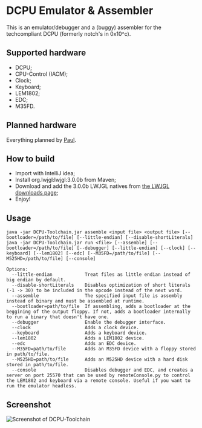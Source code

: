 DCPU Emulator & Assembler
=========================

This is an emulator/debugger and a (buggy) assembler for the techcompliant DCPU (formerly notch's in 0x10^c).

Supported hardware
------------------

* DCPU;
* CPU-Control (IACM);
* Clock;
* Keyboard;
* LEM1802;
* EDC;
* M35FD.

Planned hardware
----------------

Everything planned by [Paul](https://github.com/paultech/TC-Specs).

How to build
------------

* Import with IntelliJ idea;
* Install org.lwjgl:lwjgl:3.0.0b from Maven;
* Download and add the 3.0.0b LWJGL natives from [the LWJGL downloads page](https://www.lwjgl.org/download);
* Enjoy!

Usage
-----

```
java -jar DCPU-Toolchain.jar assemble <input file> <output file> [--bootloader=/path/to/file] [--little-endian] [--disable-shortLiterals]
java -jar DCPU-Toolchain.jar run <file> [--assemble] [--bootloader=/path/to/file] [--debugger] [--little-endian] [--clock] [--keyboard] [--lem1802] [--edc] [--M35FD=/path/to/file] [--M525HD=/path/to/file] [--console]

Options:
  --little-endian            Treat files as little endian instead of big endian by default.
  --disable-shortLiterals    Disables optimization of short literals (-1 -> 30) to be included in the opcode instead of the next word.
  --assemble                 The specified input file is assembly instead of binary and must be assembled at runtime.
  --bootloader=path/to/file  If assembling, adds a bootloader at the beggining of the output floppy. If not, adds a bootloader internally to run a binary that doesn't have one.
  --debugger                 Enable the debugger interface.
  --clock                    Adds a clock device.
  --keyboard                 Adds a keyboard device.
  --lem1802                  Adds a LEM1802 device.
  --edc                      Adds an EDC device.
  --M35FD=path/to/file       Adds an M35FD device with a floppy stored in path/to/file.
  --M525HD=path/to/file      Adds an M525HD device with a hard disk stored in path/to/file.
  --console                  Disables debugger and EDC, and creates a server on port 25570 that can be used by remoteConsole.py to control the LEM1802 and keyboard via a remote console. Useful if you want to run the emulator headless.
```

Screenshot
----------

![Screenshot of DCPU-Toolchain](https://raw.githubusercontent.com/azertyfun/DCPU-Toolchain/master/res/screenshot.png)
